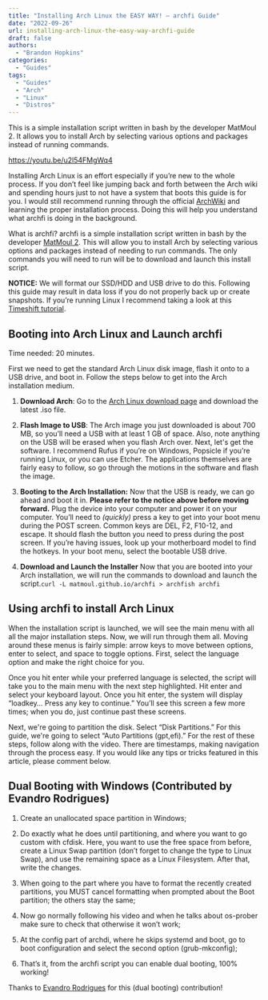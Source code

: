 ```yaml
---
title: "Installing Arch Linux the EASY WAY! – archfi Guide"
date: "2022-09-26"
url: installing-arch-linux-the-easy-way-archfi-guide
draft: false
authors:
  - "Brandon Hopkins"
categories:
  - "Guides"
tags:
  - "Guides"
  - "Arch"
  - "Linux"
  - "Distros"
---
```


This is a simple installation script written in bash by the developer MatMoul 2. It allows you to install Arch by selecting various options and packages instead of running commands.

https://youtu.be/u2l54FMgWq4

Installing Arch Linux is an effort especially if you’re new to the whole process. If you don’t feel like jumping back and forth between the Arch wiki and spending hours just to not have a system that boots this guide is for you. I would still recommend running through the official [ArchWiki](https://wiki.archlinux.org/index.php/installation_guide?ref=techhut.tv) and learning the proper installation process. Doing this will help you understand what archfi is doing in the background.

What is archfi? archfi is a simple installation script written in bash by the developer [MatMoul 2](https://github.com/MatMoul?ref=techhut.tv). This will allow you to install Arch by selecting various options and packages instead of needing to run commands. The only commands you will need to run will be to download and launch this install script.

**NOTICE:** We will format our SSD/HDD and USB drive to do this. Following this guide may result in data loss if you do not properly back up or create snapshots. If you’re running Linux I recommend taking a look at this [Timeshift tutorial](https://techhut.tv/installing-arch-linux-the-easy-way-archfi-guide/https://techhut-media.ghost.io/post/2020/09/backup-and-restore-linux-timeshift/?ref=techhut.tv).

## Booting into Arch Linux and Launch archfi

Time needed: 20 minutes.

First we need to get the standard Arch Linux disk image, flash it onto to a USB drive, and boot in. Follow the steps below to get into the Arch installation medium.

1. **Download Arch**: Go to the [Arch Linux download page](https://archlinux.org/download/?ref=techhut.tv) and download the latest .iso file.

3. **Flash Image to USB**: The Arch image you just downloaded is about 700 MB, so you’ll need a USB with at least 1 GB of space. Also, note anything on the USB will be erased when you flash Arch over. Next, let's get the software. I recommend Rufus if you’re on Windows, Popsicle if you’re running Linux, or you can use Etcher. The applications themselves are fairly easy to follow, so go through the motions in the software and flash the image.

5. **Booting to the Arch Installation:** Now that the USB is ready, we can go ahead and boot it in. **Please refer to the notice above before moving forward.** Plug the device into your computer and power it on your computer. You’ll need to _(quickly)_ press a key to get into your boot menu during the POST screen. Common keys are DEL, F2, F10-12, and escape. It should flash the button you need to press during the post screen. If you’re having issues, look up your motherboard model to find the hotkeys. In your boot menu, select the bootable USB drive.

7. **Download and Launch the Installer** Now that you are booted into your Arch installation, we will run the commands to download and launch the script.`curl -L matmoul.github.io/archfi > archfish archfi`

## Using archfi to install Arch Linux

When the installation script is launched, we will see the main menu with all all the major installation steps. Now, we will run through them all. Moving around these menus is fairly simple: arrow keys to move between options, enter to select, and space to toggle options. First, select the language option and make the right choice for you.

Once you hit enter while your preferred language is selected, the script will take you to the main menu with the next step highlighted. Hit enter and select your keyboard layout. Once you hit enter, the system will display “loadkey… Press any key to continue.” You’ll see this screen a few more times; when you do, just continue past these screens.

Next, we're going to partition the disk. Select “Disk Partitions.” For this guide, we're going to select “Auto Partitions (gpt,efi).” For the rest of these steps, follow along with the video. There are timestamps, making navigation through the process easy. If you would like any tips or tricks featured in this article, please comment below.

## Dual Booting with Windows (Contributed by Evandro Rodrigues)

1. Create an unallocated space partition in Windows;

3. Do exactly what he does until partitioning, and where you want to go custom with cfdisk. Here, you want to use the free space from before, create a Linux Swap partition (don’t forget to change the type to Linux Swap), and use the remaining space as a Linux Filesystem. After that, write the changes.

5. When going to the part where you have to format the recently created partitions, you MUST cancel formatting when prompted about the Boot partition; the others stay the same;

7. Now go normally following his video and when he talks about os-prober make sure to check that otherwise it won’t work;

9. At the config part of archdi, where he skips systemd and boot, go to boot configuration and select the second option (grub-mkconfig);

11. That’s it, from the archfi script you can enable dual booting, 100% working!

Thanks to [Evandro Rodrigues](https://www.youtube.com/channel/UC8a6ftqjy3NmVbliKCrR7WQ?ref=techhut.tv) for this (dual booting) contribution!
